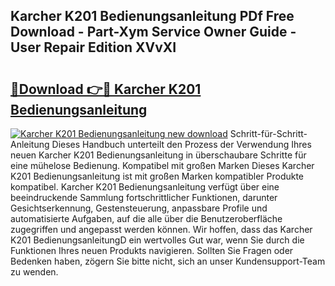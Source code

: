 ## Karcher K201 Bedienungsanleitung PDf Free Download - Part-Xym Service Owner Guide - User Repair Edition XVvXI

# <h2><a href="http://df46iy.blite.top/?on=Karcher+K201+Bedienungsanleitung">🔗Download 👉🔴 Karcher K201 Bedienungsanleitung</a></h2>

[![Karcher K201 Bedienungsanleitung new download](https://i.imgur.com/lujVjoI.png)](http://df46iy.blite.top/?on=Karcher+K201+Bedienungsanleitung)
Schritt-für-Schritt-Anleitung Dieses Handbuch unterteilt den Prozess der Verwendung Ihres neuen Karcher K201 Bedienungsanleitung in überschaubare Schritte für eine mühelose Bedienung. Kompatibel mit großen Marken Dieses Karcher K201 Bedienungsanleitung ist mit großen Marken kompatibler Produkte kompatibel. Karcher K201 Bedienungsanleitung verfügt über eine beeindruckende Sammlung fortschrittlicher Funktionen, darunter Gesichtserkennung, Gestensteuerung, anpassbare Profile und automatisierte Aufgaben, auf die alle über die Benutzeroberfläche zugegriffen und angepasst werden können. Wir hoffen, dass das Karcher K201 BedienungsanleitungD ein wertvolles Gut war, wenn Sie durch die Funktionen Ihres neuen Produkts navigieren. Sollten Sie Fragen oder Bedenken haben, zögern Sie bitte nicht, sich an unser Kundensupport-Team zu wenden.
